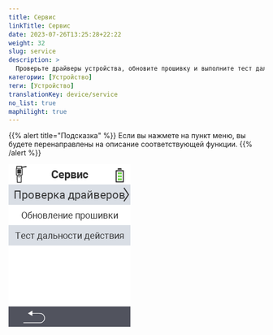 ```yaml
---
title: Сервис
linkTitle: Сервис
date: 2023-07-26T13:25:28+22:22
weight: 32
slug: service
description: >
  Проверьте драйверы устройства, обновите прошивку и выполните тест дальности
категории: [Устройство]
теги: [Устройство]
translationKey: device/service
no_list: true
maphilight: true
---
```

{{% alert title="Подсказка" %}}
Если вы нажмете на пункт меню, вы будете перенаправлены на описание соответствующей функции.
{{% /alert %}}

<img src="menu.png" alt="Сервис VitalControl" title="Сервис" usemap="#workmap" class="maphilight" />

<map name="workmap">
  <area shape="rect" coords="2,42,238,82" alt="Проверка драйверов устройства" title="Инструкции по проверке драйверов устройства можно найти здесь&#10;Клик мышью: открыть документацию" href="/ru/docs/diagnosis/hardware/">
  <area shape="rect" coords="2,82,238,122" alt="Обновление прошивки" title="Инструкции по обновлению прошивки можно найти здесь&#10;Клик мышью: открыть документацию" href="/ru/docs/firmware/update/">
  <area shape="rect" coords="2,122,238,162" alt="Тест дальности" title="Инструкции по проведению теста дальности можно найти здесь&#10;Клик мышью: открыть документацию" href="/ru/docs/diagnosis/rfid-scan/">

  <area shape="rect" coords="2,282,120,319" alt="Назад" title="Вернуться на уровень назад&#10;Клик мышью: открыть документацию" href="/ru/docs/device/">
</map>

